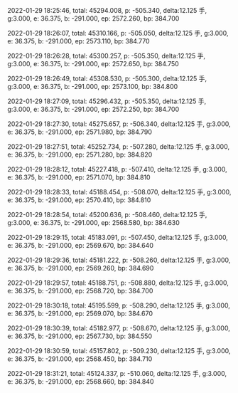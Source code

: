 2022-01-29 18:25:46, total: 45294.008, p: -505.340, delta:12.125 手, g:3.000, e: 36.375, b: -291.000, ep: 2572.260, bp: 384.700

2022-01-29 18:26:07, total: 45310.166, p: -505.050, delta:12.125 手, g:3.000, e: 36.375, b: -291.000, ep: 2573.110, bp: 384.770

2022-01-29 18:26:28, total: 45300.257, p: -505.350, delta:12.125 手, g:3.000, e: 36.375, b: -291.000, ep: 2572.650, bp: 384.750

2022-01-29 18:26:49, total: 45308.530, p: -505.300, delta:12.125 手, g:3.000, e: 36.375, b: -291.000, ep: 2573.100, bp: 384.800

2022-01-29 18:27:09, total: 45296.432, p: -505.350, delta:12.125 手, g:3.000, e: 36.375, b: -291.000, ep: 2572.250, bp: 384.700

2022-01-29 18:27:30, total: 45275.657, p: -506.340, delta:12.125 手, g:3.000, e: 36.375, b: -291.000, ep: 2571.980, bp: 384.790

2022-01-29 18:27:51, total: 45252.734, p: -507.280, delta:12.125 手, g:3.000, e: 36.375, b: -291.000, ep: 2571.280, bp: 384.820

2022-01-29 18:28:12, total: 45227.418, p: -507.410, delta:12.125 手, g:3.000, e: 36.375, b: -291.000, ep: 2571.070, bp: 384.810

2022-01-29 18:28:33, total: 45188.454, p: -508.070, delta:12.125 手, g:3.000, e: 36.375, b: -291.000, ep: 2570.410, bp: 384.810

2022-01-29 18:28:54, total: 45200.636, p: -508.460, delta:12.125 手, g:3.000, e: 36.375, b: -291.000, ep: 2568.580, bp: 384.630

2022-01-29 18:29:15, total: 45183.091, p: -507.450, delta:12.125 手, g:3.000, e: 36.375, b: -291.000, ep: 2569.670, bp: 384.640

2022-01-29 18:29:36, total: 45181.222, p: -508.260, delta:12.125 手, g:3.000, e: 36.375, b: -291.000, ep: 2569.260, bp: 384.690

2022-01-29 18:29:57, total: 45188.751, p: -508.880, delta:12.125 手, g:3.000, e: 36.375, b: -291.000, ep: 2568.720, bp: 384.700

2022-01-29 18:30:18, total: 45195.599, p: -508.290, delta:12.125 手, g:3.000, e: 36.375, b: -291.000, ep: 2569.070, bp: 384.670

2022-01-29 18:30:39, total: 45182.977, p: -508.670, delta:12.125 手, g:3.000, e: 36.375, b: -291.000, ep: 2567.730, bp: 384.550

2022-01-29 18:30:59, total: 45157.802, p: -509.230, delta:12.125 手, g:3.000, e: 36.375, b: -291.000, ep: 2568.450, bp: 384.710

2022-01-29 18:31:21, total: 45124.337, p: -510.060, delta:12.125 手, g:3.000, e: 36.375, b: -291.000, ep: 2568.660, bp: 384.840